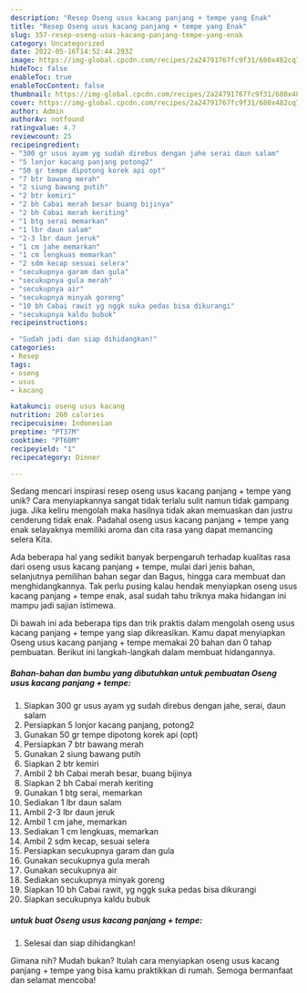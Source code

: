 ```yaml
---
description: "Resep Oseng usus kacang panjang + tempe yang Enak"
title: "Resep Oseng usus kacang panjang + tempe yang Enak"
slug: 357-resep-oseng-usus-kacang-panjang-tempe-yang-enak
category: Uncategorized
date: 2022-05-16T14:52:44.293Z
image: https://img-global.cpcdn.com/recipes/2a24791767fc9f31/680x482cq70/oseng-usus-kacang-panjang-tempe-foto-resep-utama.jpg
hideToc: false
enableToc: true
enableTocContent: false
thumbnail: https://img-global.cpcdn.com/recipes/2a24791767fc9f31/680x482cq70/oseng-usus-kacang-panjang-tempe-foto-resep-utama.jpg
cover: https://img-global.cpcdn.com/recipes/2a24791767fc9f31/680x482cq70/oseng-usus-kacang-panjang-tempe-foto-resep-utama.jpg
author: Admin
authorAv: notfound
ratingvalue: 4.7
reviewcount: 25
recipeingredient:
- "300 gr usus ayam yg sudah direbus dengan jahe serai daun salam"
- "5 lonjor kacang panjang potong2"
- "50 gr tempe dipotong korek api opt"
- "7 btr bawang merah"
- "2 siung bawang putih"
- "2 btr kemiri"
- "2 bh Cabai merah besar buang bijinya"
- "2 bh Cabai merah keriting"
- "1 btg serai memarkan"
- "1 lbr daun salam"
- "2-3 lbr daun jeruk"
- "1 cm jahe memarkan"
- "1 cm lengkuas memarkan"
- "2 sdm kecap sesuai selera"
- "secukupnya garam dan gula"
- "secukupnya gula merah"
- "secukupnya air"
- "secukupnya minyak goreng"
- "10 bh Cabai rawit yg nggk suka pedas bisa dikurangi"
- "secukupnya kaldu bubuk"
recipeinstructions:

- "Sudah jadi dan siap dihidangkan!"
categories:
- Resep
tags:
- oseng
- usus
- kacang

katakunci: oseng usus kacang 
nutrition: 260 calories
recipecuisine: Indonesian
preptime: "PT37M"
cooktime: "PT60M"
recipeyield: "1"
recipecategory: Dinner

---
```





Sedang mencari inspirasi resep oseng usus kacang panjang + tempe yang unik? Cara menyiapkannya sangat tidak terlalu sulit namun tidak gampang juga. Jika keliru mengolah maka hasilnya tidak akan memuaskan dan justru cenderung tidak enak. Padahal oseng usus kacang panjang + tempe yang enak selayaknya memiliki aroma dan cita rasa yang dapat memancing selera Kita.





Ada beberapa hal yang sedikit banyak berpengaruh terhadap kualitas rasa dari oseng usus kacang panjang + tempe, mulai dari jenis bahan, selanjutnya pemilihan bahan segar dan Bagus, hingga cara membuat dan menghidangkannya. Tak perlu pusing kalau hendak menyiapkan oseng usus kacang panjang + tempe enak,      asal sudah tahu triknya maka hidangan ini mampu jadi sajian istimewa.





















Di bawah ini ada beberapa tips dan trik praktis dalam mengolah oseng usus kacang panjang + tempe yang siap dikreasikan. Kamu dapat menyiapkan Oseng usus kacang panjang + tempe memakai 20 bahan dan 0 tahap pembuatan. Berikut ini langkah-langkah dalam membuat hidangannya.

<!--inarticleads1-->

##### Bahan-bahan dan bumbu yang dibutuhkan untuk pembuatan Oseng usus kacang panjang + tempe:

1. Siapkan 300 gr usus ayam yg sudah direbus dengan jahe, serai, daun salam
1. Persiapkan 5 lonjor kacang panjang, potong2
1. Gunakan 50 gr tempe dipotong korek api (opt)
1. Persiapkan 7 btr bawang merah
1. Gunakan 2 siung bawang putih
1. Siapkan 2 btr kemiri
1. Ambil 2 bh Cabai merah besar, buang bijinya
1. Siapkan 2 bh Cabai merah keriting
1. Gunakan 1 btg serai, memarkan
1. Sediakan 1 lbr daun salam
1. Ambil 2-3 lbr daun jeruk
1. Ambil 1 cm jahe, memarkan
1. Sediakan 1 cm lengkuas, memarkan
1. Ambil 2 sdm kecap, sesuai selera
1. Persiapkan secukupnya garam dan gula
1. Gunakan secukupnya gula merah
1. Gunakan secukupnya air
1. Sediakan secukupnya minyak goreng
1. Siapkan 10 bh Cabai rawit, yg nggk suka pedas bisa dikurangi
1. Siapkan secukupnya kaldu bubuk




<!--inarticleads2-->

#####  untuk buat Oseng usus kacang panjang + tempe:


1. Selesai dan siap dihidangkan!



Gimana nih? Mudah bukan? Itulah cara menyiapkan oseng usus kacang panjang + tempe yang bisa kamu praktikkan di rumah. Semoga bermanfaat dan selamat mencoba!
